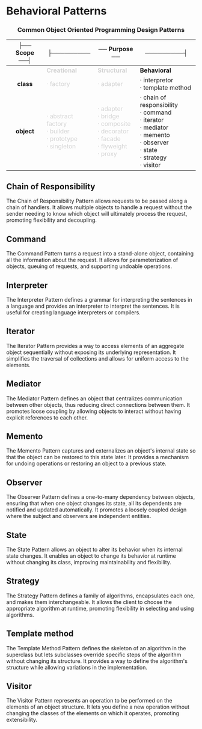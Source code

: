 # Behavioral Patterns


<div align="center">

### Common Object Oriented Programming Design Patterns

|├── Scope ──┤|├─────────|── Purpose ──|─────────┤|
|:---:|---|---|---|
||<span style="color:lightgray">**Creational**</span>|<span style="color:lightgray">**Structural**</span>|**Behavioral**|
|**class**|<span style="color:lightgray">· factory </span>|<span style="color:lightgray">· adapter</span>|· interpretor<br/> · template method|
|**object**|<span style="color:lightgray">· abstract factory<br/> · builder<br/> · prototype<br/> · singleton </span>|<span style="color:lightgray">· adapter<br/> · bridge<br/> · composite<br/> · decorator<br/> · facade<br/> · flyweight<br/> · proxy </span>|· chain of responsibility<br/> · command<br/> · iterator<br/> · mediator<br/> · memento<br/> · observer<br/> · state<br/> · strategy<br/> · visitor |

</div>

## Chain of Responsibility

The Chain of Responsibility Pattern allows requests to be passed along a chain of handlers. It allows multiple objects to handle a request without the sender needing to know which object will ultimately process the request, promoting flexibility and decoupling.

## Command

The Command Pattern turns a request into a stand-alone object, containing all the information about the request. It allows for parameterization of objects, queuing of requests, and supporting undoable operations.

## Interpreter

The Interpreter Pattern defines a grammar for interpreting the sentences in a language and provides an interpreter to interpret the sentences. It is useful for creating language interpreters or compilers.

## Iterator

The Iterator Pattern provides a way to access elements of an aggregate object sequentially without exposing its underlying representation. It simplifies the traversal of collections and allows for uniform access to the elements.

## Mediator

The Mediator Pattern defines an object that centralizes communication between other objects, thus reducing direct connections between them. It promotes loose coupling by allowing objects to interact without having explicit references to each other.

## Memento

The Memento Pattern captures and externalizes an object's internal state so that the object can be restored to this state later. It provides a mechanism for undoing operations or restoring an object to a previous state.

## Observer

The Observer Pattern defines a one-to-many dependency between objects, ensuring that when one object changes its state, all its dependents are notified and updated automatically. It promotes a loosely coupled design where the subject and observers are independent entities.

## State

The State Pattern allows an object to alter its behavior when its internal state changes. It enables an object to change its behavior at runtime without changing its class, improving maintainability and flexibility.

## Strategy

The Strategy Pattern defines a family of algorithms, encapsulates each one, and makes them interchangeable. It allows the client to choose the appropriate algorithm at runtime, promoting flexibility in selecting and using algorithms.

## Template method

The Template Method Pattern defines the skeleton of an algorithm in the superclass but lets subclasses override specific steps of the algorithm without changing its structure. It provides a way to define the algorithm's structure while allowing variations in the implementation.

## Visitor

The Visitor Pattern represents an operation to be performed on the elements of an object structure. It lets you define a new operation without changing the classes of the elements on which it operates, promoting extensibility.
